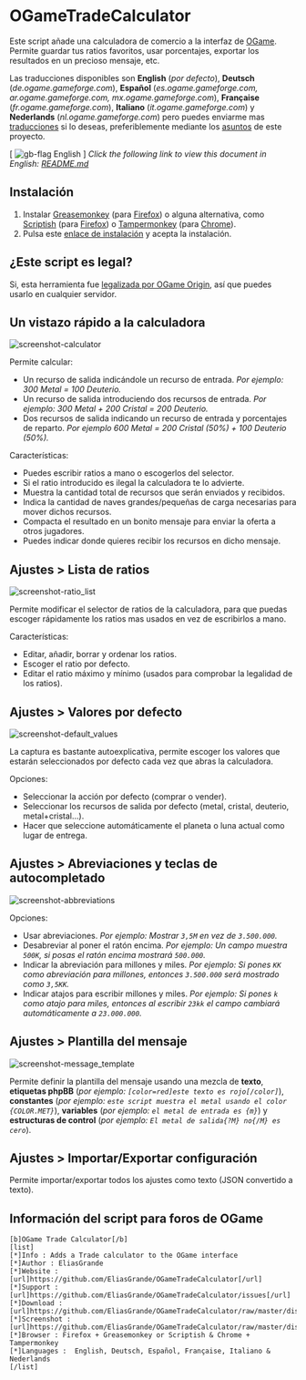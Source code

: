 
OGameTradeCalculator
====================

Este script añade una calculadora de comercio a la interfaz de [OGame]. Permite guardar tus ratios favoritos, usar porcentajes, exportar los resultados en un precioso mensaje, etc.

Las traducciones disponibles son **English** (*por defecto*), **Deutsch** (*de.ogame.gameforge.com*), **Español** (*es.ogame.gameforge.com, ar.ogame.gameforge.com, mx.ogame.gameforge.com*), **Française** (*fr.ogame.gameforge.com*), **Italiano** (*it.ogame.gameforge.com*) y **Nederlands** (*nl.ogame.gameforge.com*) pero puedes enviarme mas [traducciones] si lo deseas, preferiblemente mediante los [asuntos] de este proyecto.

\[ ![gb-flag] English \] *Click the following link to view this document in English: [README.md]*

Instalación
-----------

  1. Instalar [Greasemonkey] \(para [Firefox]\) o alguna alternativa, como [Scriptish] \(para [Firefox]\) o [Tampermonkey] \(para [Chrome]\).
  2. Pulsa este [enlace de instalación] y acepta la instalación.

¿Este script es legal?
----------------------

Si, esta herramienta fue [legalizada por OGame Origin], así que puedes usarlo en cualquier servidor.

Un vistazo rápido a la calculadora
----------------------------------

![screenshot-calculator]

Permite calcular:

  - Un recurso de salida indicándole un recurso de entrada.
    *Por ejemplo: 300 Metal = 100 Deuterio.*
  - Un recurso de salida introduciendo dos recursos de entrada.
    *Por ejemplo: 300 Metal + 200 Cristal = 200 Deuterio.*
  - Dos recursos de salida indicando un recurso de entrada y porcentajes de reparto.
    *Por ejemplo 600 Metal = 200 Cristal (50%) + 100 Deuterio (50%).*

Características:

  - Puedes escribir ratios a mano o escogerlos del selector.
  - Si el ratio introducido es ilegal la calculadora te lo advierte.
  - Muestra la cantidad total de recursos que serán enviados y recibidos.
  - Indica la cantidad de naves grandes/pequeñas de carga necesarias para mover dichos recursos.
  - Compacta el resultado en un bonito mensaje para enviar la oferta a otros jugadores.
  - Puedes indicar donde quieres recibir los recursos en dicho mensaje.

Ajustes > Lista de ratios
-------------------------

![screenshot-ratio_list]

Permite modificar el selector de ratios de la calculadora, para que puedas escoger rápidamente los ratios mas usados en vez de escribirlos a mano.

Características:

  - Editar, añadir, borrar y ordenar los ratios.
  - Escoger el ratio por defecto.
  - Editar el ratio máximo y mínimo (usados para comprobar la legalidad de los ratios).

Ajustes > Valores por defecto
-----------------------------

![screenshot-default_values]

La captura es bastante autoexplicativa, permite escoger los valores que estarán seleccionados por defecto cada vez que abras la calculadora.

Opciones:

  - Seleccionar la acción por defecto (comprar o vender).
  - Seleccionar los recursos de salida por defecto (metal, cristal, deuterio, metal+cristal...).
  - Hacer que seleccione automáticamente el planeta o luna actual como lugar de entrega.

Ajustes > Abreviaciones y teclas de autocompletado
--------------------------------------------------

![screenshot-abbreviations]

Opciones:

  - Usar abreviaciones.
    *Por ejemplo: Mostrar `3,5M` en vez de `3.500.000`.*
  - Desabreviar al poner el ratón encima.
    *Por ejemplo: Un campo muestra `500K`, si posas el ratón encima mostrará `500.000`.*
  - Indicar la abreviación para millones y miles.
    *Por ejemplo: Si pones `KK` como abreviación para millones, entonces `3.500.000` será mostrado como `3,5KK`.*
  - Indicar atajos para escribir millones y miles.
    *Por ejemplo: Si pones `k` como atajo para miles, entonces al escribir `23kk` el campo cambiará automáticamente a `23.000.000`.*

Ajustes > Plantilla del mensaje
-------------------------------

![screenshot-message_template]

Permite definir la plantilla del mensaje usando una mezcla de **texto**, **etiquetas phpBB** (*por ejemplo: `[color=red]este texto es rojo[/color]`*), **constantes** (*por ejemplo: `este script muestra el metal usando el color {COLOR.MET}`*), **variables** (*por ejemplo: `el metal de entrada es {m}`*) y **estructuras de control** (*por ejemplo: `El metal de salida{?M} no{/M} es cero`*).

Ajustes > Importar/Exportar configuración
-----------------------------------------

Permite importar/exportar todos los ajustes como texto (JSON convertido a texto).

Información del script para foros de OGame
------------------------------------------

```
[b]OGame Trade Calculator[/b]
[list]
[*]Info : Adds a Trade calculator to the OGame interface
[*]Author : EliasGrande
[*]Website : [url]https://github.com/EliasGrande/OGameTradeCalculator[/url]
[*]Support : [url]https://github.com/EliasGrande/OGameTradeCalculator/issues[/url]
[*]Download : [url]https://github.com/EliasGrande/OGameTradeCalculator/raw/master/dist/releases/latest.user.js[/url]
[*]Screenshot : [url]https://github.com/EliasGrande/OGameTradeCalculator/raw/master/dist/img/readme/calc.png[/url]
[*]Browser : Firefox + Greasemonkey or Scriptish & Chrome + Tampermonkey
[*]Languages :  English, Deutsch, Español, Française, Italiano & Nederlands
[/list]
```

[OGame]:http://en.ogame.gameforge.com/
[legalizada por OGame Origin]:http://board.origin.ogame.gameforge.com/board175-user-projects/board39-official-tolerated-tools-addons-scripts/4367-ogame-trade-calculator/

[Firefox]:https://www.mozilla.org/firefox
[Greasemonkey]:https://addons.mozilla.org/firefox/addon/greasemonkey/
[Scriptish]:https://addons.mozilla.org/firefox/addon/scriptish/

[Chrome]:https://www.google.com/chrome/
[Tampermonkey]:https://chrome.google.com/webstore/detail/tampermonkey/dhdgffkkebhmkfjojejmpbldmpobfkfo

[asuntos]:/../../issues
[README.md]:README.md
[traducciones]:dist/locale
[enlace de instalación]:dist/releases/latest.user.js?raw=true&.user.js

[screenshot-calculator]:dist/img/readme/calc.png?raw=true
[screenshot-ratio_list]:dist/img/readme/ratio-list.png?raw=true
[screenshot-default_values]:dist/img/readme/def-values.png?raw=true
[screenshot-abbreviations]:dist/img/readme/abb-auto.png?raw=true
[screenshot-message_template]:dist/img/readme/msg-tpl.png?raw=true
[gb-flag]:dist/img/icons/gb-flag.gif?raw=true
